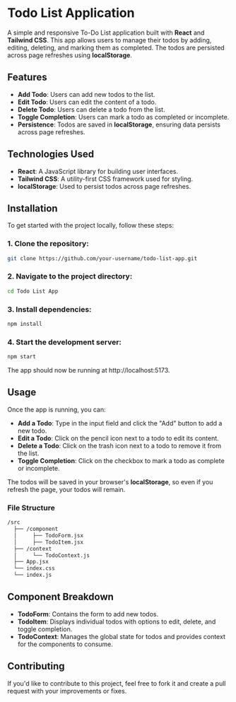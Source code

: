 # Todo List Application

A simple and responsive To-Do List application built with **React** and **Tailwind CSS**. This app allows users to manage their todos by adding, editing, deleting, and marking them as completed. The todos are persisted across page refreshes using **localStorage**.

## Features

- **Add Todo**: Users can add new todos to the list.
- **Edit Todo**: Users can edit the content of a todo.
- **Delete Todo**: Users can delete a todo from the list.
- **Toggle Completion**: Users can mark a todo as completed or incomplete.
- **Persistence**: Todos are saved in **localStorage**, ensuring data persists across page refreshes.

## Technologies Used

- **React**: A JavaScript library for building user interfaces.
- **Tailwind CSS**: A utility-first CSS framework used for styling.
- **localStorage**: Used to persist todos across page refreshes.

## Installation

To get started with the project locally, follow these steps:

### 1. Clone the repository:

```bash
git clone https://github.com/your-username/todo-list-app.git
```

### 2. Navigate to the project directory:
```bash
cd Todo List App
```

### 3. Install dependencies:
```bash
npm install
```

### 4. Start the development server:
```bash
npm start
```
The app should now be running at http://localhost:5173.

## Usage

Once the app is running, you can:

- **Add a Todo**: Type in the input field and click the "Add" button to add a new todo.
- **Edit a Todo**: Click on the pencil icon next to a todo to edit its content.
- **Delete a Todo**: Click on the trash icon next to a todo to remove it from the list.
- **Toggle Completion**: Click on the checkbox to mark a todo as complete or incomplete.

The todos will be saved in your browser's **localStorage**, so even if you refresh the page, your todos will remain.


### File Structure
``` bash
/src
  ├── /component
  │     ├── TodoForm.jsx
  │     ├── TodoItem.jsx
  ├── /context
  │     └── TodoContext.js
  ├── App.jsx
  └── index.css
  └── index.js
  ```

  ## Component Breakdown

- **TodoForm**: Contains the form to add new todos.
- **TodoItem**: Displays individual todos with options to edit, delete, and toggle completion.
- **TodoContext**: Manages the global state for todos and provides context for the components to consume.

## Contributing

If you'd like to contribute to this project, feel free to fork it and create a pull request with your improvements or fixes.
